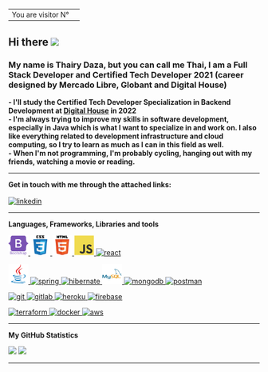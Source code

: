 <table>
  <tr>
    <td>You are visitor N°</td>
    <td><img src="https://profile-counter.glitch.me/dptha/count.svg" alt="" /></td>
  </tr>
</table>


<h2>Hi there <img src="https://media.giphy.com/media/hvRJCLFzcasrR4ia7z/giphy.gif" width="25px"></h2>
<h3 align="left">My name is Thairy Daza, but you can call me Thai, I am a Full Stack Developer and Certified Tech Developer 2021 (career designed by Mercado Libre, Globant and Digital House)</h3>

<b>
- I'll study the Certified Tech Developer Specialization in Backend Development at <a href="https://www.digitalhouse.com/ar/acciones/certified-tech-developer">Digital House<a> in 2022
  <br>
- I'm always trying to improve my skills in software development, especially in Java which is what I want to specialize in and work on. I also like everything related to development infrastructure and cloud computing, so I try to learn as much as I can in this field as well.
  <br>
- When I'm not programming, I'm probably cycling, hanging out with my friends, watching a movie or reading.

---  

<!-- Connect with me -->
Get in touch with me through the attached links:  </b>
<p align="left">
<a href="https://www.linkedin.com/in/thairy-daza" target="blank"><img align="center" src="https://github.com/dptha/dptha/blob/main/assets/linkedin.png" alt="linkedin" height="30" width="30" /></a>
<!-- <a href="mailto:thairydaza@gmail.com" target="blank"><img align="center" src="https://github.com/dptha/dptha/blob/main/assets/gmail.png" alt="gmail" height="30" width="30" /></a> -->
</p>

---

<!-- Languages and tools -->
<b>Languages, Frameworks, Libraries and tools</b>

<p>
<a href="https://getbootstrap.com" target="_blank"> <img src="https://raw.githubusercontent.com/devicons/devicon/master/icons/bootstrap/bootstrap-plain-wordmark.svg" target="_blank" alt="bootstrap" width="40" height="40"/> </a> <a href="https://www.w3schools.com/css/" target="_blank"> <img src="https://raw.githubusercontent.com/devicons/devicon/master/icons/css3/css3-original-wordmark.svg" alt="css3" width="40" height="40"/> </a> <a href="https://www.w3.org/html/" target="_blank"> <img src="https://raw.githubusercontent.com/devicons/devicon/master/icons/html5/html5-original-wordmark.svg" alt="html5" width="40" height="40"/> </a> <a href="https://developer.mozilla.org/en-US/docs/Web/JavaScript" target="_blank"> <img src="https://raw.githubusercontent.com/devicons/devicon/master/icons/javascript/javascript-original.svg" alt="javascript" width="40" height="40"/> </a> <a href="https://reactjs.org/" target="_blank"> <img src="https://www.vectorlogo.zone/logos/reactjs/reactjs-icon.svg" alt="react" width="40" height="40"/> </a>
  
<a href="https://www.java.com" target="_blank"> <img src="https://raw.githubusercontent.com/devicons/devicon/master/icons/java/java-original.svg" alt="java" width="40" height="40"/> </a> <a href="https://spring.io/" target="_blank"> <img src="https://www.vectorlogo.zone/logos/springio/springio-icon.svg" alt="spring" width="40" height="40"/> </a>
   <a href="https://hibernate.org/orm/" target="_blank"> <img src="https://www.vectorlogo.zone/logos/hibernate/hibernate-icon.svg" alt="hibernate" width="40" height="40"/> </a>
  <a href="https://www.mysql.com/" target="_blank"> <img src="https://raw.githubusercontent.com/devicons/devicon/master/icons/mysql/mysql-original-wordmark.svg" alt="mysql" width="40" height="40"/> </a> <a href="https://www.mongodb.com/" target="_blank"> <img src="https://www.vectorlogo.zone/logos/mongodb/mongodb-icon.svg" alt="mongodb" width="40" height="40"/> </a> <a href="https://postman.com" target="_blank"> <img src="https://www.vectorlogo.zone/logos/getpostman/getpostman-icon.svg" alt="postman" width="40" height="40"/> </a>   

<a href="https://git-scm.com/" target="_blank"> <img src="https://www.vectorlogo.zone/logos/git-scm/git-scm-icon.svg" alt="git" width="40" height="40"/> </a> <a href="https://gitlab.com/" target="_blank"> <img src="https://www.vectorlogo.zone/logos/gitlab/gitlab-icon.svg" alt="gitlab" width="40" height="40"/> </a>
<a href="https://heroku.com" target="_blank"> <img src="https://www.vectorlogo.zone/logos/heroku/heroku-icon.svg" alt="heroku" width="40" height="40"/> </a> 
<a href="https://firebase.google.com/" target="_blank"> <img src="https://www.vectorlogo.zone/logos/firebase/firebase-icon.svg" alt="firebase" width="40" height="40"/> </a> 
 
 <a href="https://www.terraform.io/" target="_blank"> <img src="https://www.vectorlogo.zone/logos/terraformio/terraformio-icon.svg" alt="terraform" width="40" height="40"/> </a> 
  <a href="https://www.docker.com/" target="_blank"> <img src="https://www.vectorlogo.zone/logos/docker/docker-icon.svg" alt="docker" width="50" height="50"/> </a>
<a href="https://aws.amazon.com/" target="_blank"> <img src="https://www.vectorlogo.zone/logos/amazon_aws/amazon_aws-icon.svg" alt="aws" width="40" height="40"/> </a> 
</p>
   
  

---

<!-- GitHub stats -->
<b>My GitHub Statistics</b>

<p>
<!-- GitHub Stats -->
<img height="180em" src="https://github-readme-stats.vercel.app/api?username=dptha&show_icons=true&hide_border=true" />

<!-- Most Used Languages -->
<img height="180em" src="https://github-readme-stats.vercel.app/api/top-langs/?username=dptha&exclude_repo=KNN-Image-Classification&show_icons=true&hide_border=true&layout=compact&langs_count=8"/>
</p>

---

<!-- Stats -->
<!-- waka time stats-->
<!--START_SECTION:waka-->


